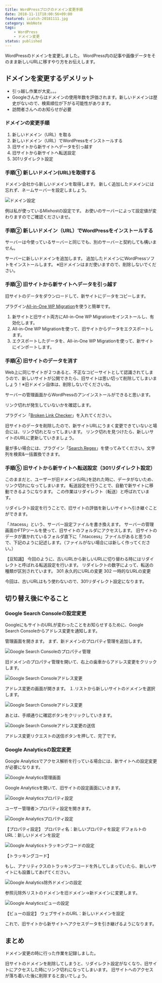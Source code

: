 ```yaml
---
title: WordPressブログのドメイン変更手順
date: 2018-11-11T18:00:56+09:00
featured: icatch-20181111.jpg
category: WebNote
tags:
    - WordPress
    - ドメイン変更
status: published
---
```


WordPressのドメインを変更しました。
WordPress内の記事や画像データをそのまま新しいURLに移すやり方をお伝えします。

## ドメインを変更するデメリット

* 引っ越し作業が大変。。。
* Googleさんからはドメインの使用年数を評価されます。新しいドメインは歴史がないので、検索順位が下がる可能性があります。
* 訪問者さんへのお知らせが必要

### ドメインの変更手順

1. 新しいドメイン（URL）を取る
2. 新しいドメイン（URL）でWordPressをインストールする
3. 旧サイトから新サイトへデータを引っ越す
4. 旧サイトから新サイトへ転送設定
5. 301リダイレクト設定

### 手順① 新しいドメイン(URL)を取得する

ドメイン会社から新しいドメインを取得します。
新しく追加したドメインには忘れず、ネームサーバーを設定しましょう。

![ドメイン設定](ss_get_domain_07.jpg)

例は私が使っているMixhostの設定です。
お使いのサーバーによって設定値が変わりますのでご確認くださいませ。

### 手順② 新しいドメイン（URL）でWordPressをインストールする

サーバーは今使っているサーバーと同じでも、別のサーバーと契約しても構いません。

サーバーに新しいドメインを追加します。
追加したドメインにWordPressソフトをインストールします。
※旧ドメインはまだ使いますので、削除しないでください。


### 手順③ 旧サイトから新サイトへデータを引っ越す

旧サイトのデータをダウンロードして、新サイトにデータをコピーします。

プラグイン[All-in-One WP Migration](https://ja.wordpress.org/plugins/all-in-one-wp-migration/)を使うと簡単です。

1. 新サイトと旧サイト両方にAll-in-One WP Migrationをインストールし、有効化します。
2. All-in-One WP Migrationを使って、旧サイトからデータをエクスポートします。
3. エクスポートしたデータを、All-in-One WP Migrationを使って、新サイトにインポートします。

### 手順④ 旧サイトのデータを消す

Web上に同じサイトが２つあると、不正なコピーサイトとして認識されてしまうので、新しいサイトが公開できたら、旧サイトは思い切って削除してしまいましょう！※旧ドメイン自体は、削除しないでくださいね。

サーバーの管理画面からWordPressのアンインストールができると思います。

リンク切れが発生していないかを確認します。

プラグイン「[Broken Link Checker](https://ja.wordpress.org/plugins/broken-link-checker/)」を入れてください。

旧サイトのデータを削除したので、新サイトURLにうまく変更できていないと場合には、リンク切れとなってしまいます。
リンク切れを見つけたら、新しいサイトのURLに更新していきましょう。

量が多い場合には、プラグイン「[Search Regex](https://ja.wordpress.org/plugins/search-regex/)」を使ってみてください。文字列を検索&一括置換できます。

### 手順⑤ 旧サイトから新サイトへ転送設定（301リダイレクト設定）

このままだと、ユーザーが旧ドメイン(URL)を訪れた時に、データがないため、リンク切れになってしまいます。
転送設定を行うことで、自動で新サイトに移動できるようになります。
この作業はリダイレクト（転送）と呼ばれています。

リダイレクト設定を行うことで、旧サイトの評価を新しいサイトへ引き継ぐことができます。

「.htacess」という、サーバー設定ファイルを書き換えます。
サーバーの管理画面かFTPツールを使って、旧サイトのフォルダにアクセスします。
旧サイトのデータが置かれているフォルダ直下に「.htaccess」ファイルがあると思うので、下記のように記述します。（ファイルがない場合には新しく作ってください。）


【豆知識】
今回のように、古いURLから新しいURLに切り替わる時にはリダイレクトと呼ばれる転送設定を行います。
リダイレクトの数字によって、転送の種類が区別されています。
301 永久的にURLの変更
302 一時的なURLの変更

今回は、古いURLはもう使わないので、301リダイレクト設定になります。

## 切り替え後にやること
### Google Search Consoleの設定変更

GoogleにもサイトのURLが変わったことをお知らせするために、Google Search Consoleからアドレス変更を通知します。

管理画面を開きます。
まず、新ドメインのプロパティ管理を追加します。

![Google Search Consoleのプロパティ管理](20181111-ss-gsc-change-01.jpg)

旧ドメインのプロパティ管理を開いて、右上の歯車からアドレス変更をクリックします。


![Google Search Consoleアドレス変更](20181111-ss-gsc-change-02.jpg)

アドレス変更の画面が開きます。
１.リストから新しいサイトのドメインを選択します。

![Google Search Consoleアドレス変更](20181111-ss-gsc-change-03.jpg)

あとは、手順通りに確認ボタンをクリックしていきます。

![Google Search Consoleアドレス変更の送信](20181111-ss-gsc-change-04.jpg)

アドレス変更リクエストの送信ボタンを押して、完了です。


### Google Analyticsの設定変更

Google Analyticsでアクセス解析を行っている場合には、新サイトへの設定変更が必要になります。

![Google Analytics管理画面](20181111-ss-ga-change-01.jpg)

Google Analyticsを開いて、旧サイトの設定画面にいきます。

![Google Analyticsプロパティ設定](20181111-ss-ga-change-02.jpg)

ユーザー管理者＞プロパティ設定を開きます。

![Google Analyticsプロパティ設定](20181111-ss-ga-change-03.jpg)

【プロパティ設定】
プロパティ名：新しいプロパティを設定
デフォルトのURL：新しいドメインを設定

![Google Analyticsトラッキングコードの設定](20181111-ss-ga-change-04.jpg)

【トラッキングコード】

もし、アナリティクスのトラッキングコードを外してしまっていたら、新しいサイトにも設置してあげてください。

![Google Analytics除外ドメインの設定](20181111-ss-ga-change-06.jpg)

参照元除外リストのドメインを旧ドメイン→新ドメインに変更します。

![Google Analyticsビューの設定](20181111-ss-ga-change-05.jpg)

【ビューの設定】
ウェブサイトのURL：新しいドメインを設定

 これで、旧サイトから新サイトへアクセスデータを引き継げるようになります。

## まとめ

ドメイン変更の時に行った作業を記録しました。

旧サイトのドメインを削除してしまうと、リダイレクト設定がなくなり、旧サイトにアクセスした時にリンク切れになってしまいます。
旧サイトへのアクセスが落ち着いた後に削除すると良いでしょう。
